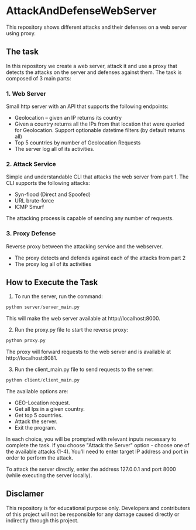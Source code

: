 # AttackAndDefenseWebServer
This repository shows different attacks and their defenses on a web server using proxy.

## The task

In this repository we create a web server, attack it and use a proxy that detects the attacks on the server and defenses against them.
The task is composed of 3 main parts:

### 1. Web Server
Small http server with an API that supports the following endpoints:
- Geolocation – given an IP returns its country
-	Given a country returns all the IPs from that location that were queried for Geolocation. Support optionable datetime filters (by default returns all)
- Top 5 countries by number of Geolocation Requests
- The server log all of its activities.


### 2. Attack Service
Simple and understandable CLI that attacks the web server from part 1.
The CLI supports the following attacks:
-	Syn-flood (Direct and Spoofed)
-	URL brute-force
-	ICMP Smurf

The attacking process is capable of sending any number of requests.

### 3. Proxy Defense
Reverse proxy between the attacking service and the webserver.
-	The proxy detects and defends against each of the attacks from part 2
-	The proxy log all of its activities

## How to Execute the Task

1. To run the server, run the command:
```python
python server/server_main.py
```
This will make the web server available at http://localhost:8000.

2. Run the proxy.py file to start the reverse proxy:
```python
python proxy.py
```
The proxy will forward requests to the web server and is available at http://localhost:8081.

3. Run the client_main.py file to send requests to the server:
```python
python client/client_main.py
```

The available options are:
- GEO-Location request.
- Get all Ips in a given country.
- Get top 5 countries.
- Attack the server.
- Exit the program.

In each choice, you will be prompted with relevant inputs necessary to complete the task.
If you choose "Attack the Server" option - choose one of the available attacks (1-4).
You'll need to enter target IP address and port in order to perform the attack.

To attack the server directly, enter the address 127.0.0.1 and port 8000 (while executing the server locally).

## Disclamer 
This repository is for educational purpose only. Developers and contributers of this project will not be responsible for any damage caused directly or indirectly through this project.
